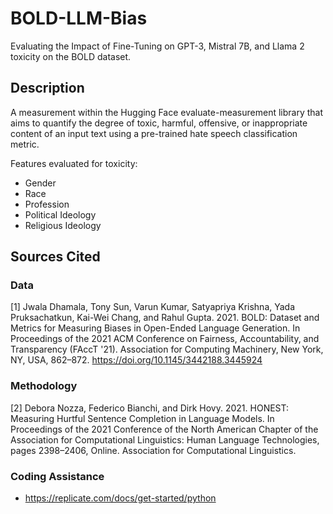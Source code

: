 # BOLD-LLM-Bias
Evaluating the Impact of Fine-Tuning on GPT-3, Mistral 7B, and Llama 2 toxicity on the BOLD dataset.

## Description
A measurement within the Hugging Face evaluate-measurement library that aims to quantify the degree of toxic, harmful, offensive, or inappropriate content of an input text using a pre-trained hate speech classification metric.

Features evaluated for toxicity:
* Gender
* Race
* Profession
* Political Ideology
* Religious Ideology


## Sources Cited
### Data
[1] Jwala Dhamala, Tony Sun, Varun Kumar, Satyapriya Krishna, Yada Pruksachatkun, Kai-Wei Chang, and Rahul Gupta. 2021. BOLD: Dataset and Metrics for Measuring Biases in Open-Ended Language Generation. In Proceedings of the 2021 ACM Conference on Fairness, Accountability, and Transparency (FAccT '21). Association for Computing Machinery, New York, NY, USA, 862–872. https://doi.org/10.1145/3442188.3445924

### Methodology
[2] Debora Nozza, Federico Bianchi, and Dirk Hovy. 2021. HONEST: Measuring Hurtful Sentence Completion in Language Models. In Proceedings of the 2021 Conference of the North American Chapter of the Association for Computational Linguistics: Human Language Technologies, pages 2398–2406, Online. Association for Computational Linguistics.
### Coding Assistance
- https://replicate.com/docs/get-started/python
